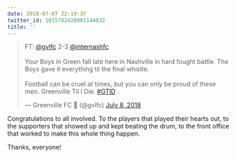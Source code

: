 ```yaml
---
date: 2018-07-07 22:19:37
twitter_id: 1015782428001144832
title: ''
---
```


<blockquote class="twitter-tweet"><p lang="en" dir="ltr">FT: <a href="https://twitter.com/gvlfc?ref_src=twsrc%5Etfw">@gvlfc</a> 2-3 <a href="https://twitter.com/internashfc?ref_src=twsrc%5Etfw">@internashfc</a> <br><br>Your Boys in Green fall late here in Nashville in hard fought battle. The Boys gave it everything til the final whistle. <br><br>Football can be cruel at times, but you can only be proud of these men. Greenville Til I Die. <a href="https://twitter.com/hashtag/GTID?src=hash&amp;ref_src=twsrc%5Etfw">#GTID</a></p>&mdash; Greenville FC 🔰 (@gvlfc) <a href="https://twitter.com/gvlfc/status/1015777919510118400?ref_src=twsrc%5Etfw">July 8, 2018</a></blockquote>
<script async src="https://platform.twitter.com/widgets.js" charset="utf-8"></script>

Congratulations to all involved. To the players that played their hearts out, to the supporters that showed up and kept beating the drum, to the front office that worked to make this whole thing happen.

Thanks, everyone!
